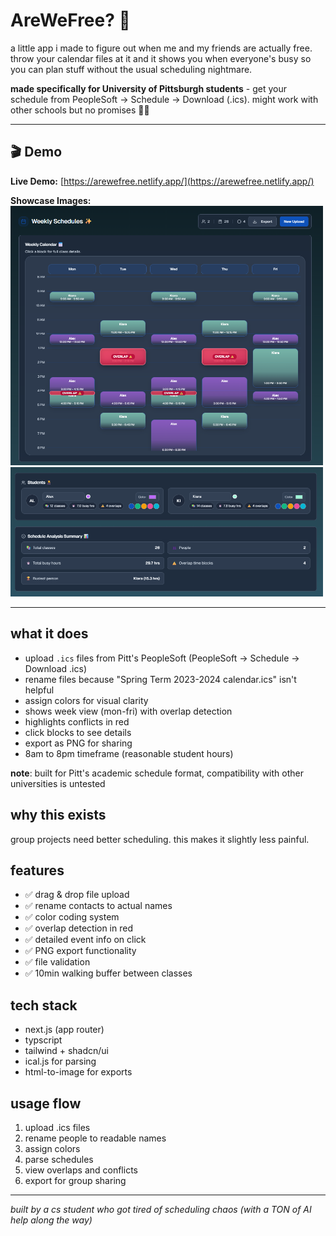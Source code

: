 # AreWeFree? 📅

a little app i made to figure out when me and my friends are actually free. throw your calendar files at it and it shows you when everyone's busy so you can plan stuff without the usual scheduling nightmare.

**made specifically for University of Pittsburgh students** - get your schedule from PeopleSoft → Schedule → Download (.ics). might work with other schools but no promises 🤷‍♂️

---

## 🎬 Demo

**Live Demo:** [https://arewefree.netlify.app/](https://arewefree.netlify.app/)

**Showcase Images:**  
<img src="assets/calendar.png" width="500" alt="Calendar View" />  
<img src="assets/students.png" width="500" alt="Students View" />

---

## what it does

- upload `.ics` files from Pitt's PeopleSoft (PeopleSoft → Schedule → Download .ics)
- rename files because "Spring Term 2023-2024 calendar.ics" isn't helpful
- assign colors for visual clarity
- shows week view (mon-fri) with overlap detection
- highlights conflicts in red
- click blocks to see details
- export as PNG for sharing
- 8am to 8pm timeframe (reasonable student hours)

**note**: built for Pitt's academic schedule format, compatibility with other universities is untested

## why this exists

group projects need better scheduling. this makes it slightly less painful.

## features
- ✅ drag & drop file upload
- ✅ rename contacts to actual names
- ✅ color coding system
- ✅ overlap detection in red
- ✅ detailed event info on click
- ✅ PNG export functionality
- ✅ file validation
- ✅ 10min walking buffer between classes

## tech stack
- next.js (app router)
- typscript
- tailwind + shadcn/ui
- ical.js for parsing
- html-to-image for exports

## usage flow
1. upload .ics files
2. rename people to readable names
3. assign colors
4. parse schedules
5. view overlaps and conflicts
6. export for group sharing

---
*built by a cs student who got tired of scheduling chaos (with a TON of AI help along the way)*